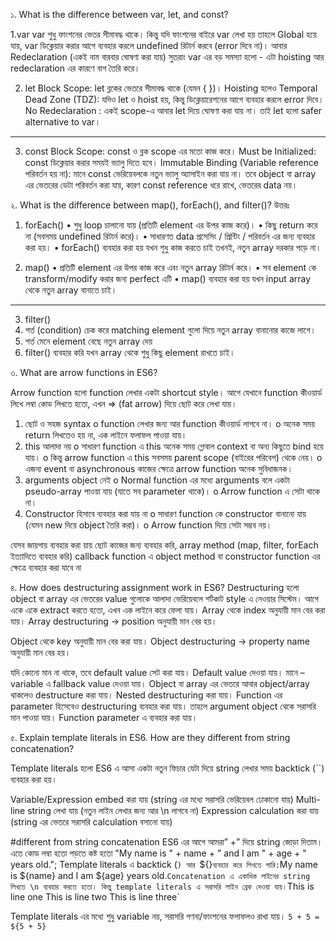 ১. What is the difference between var, let, and const?

1.var
var শুধু ফাংশনের ভেতর সীমাবদ্ধ থাকে। কিন্তু যদি ফাংশনের বাইরে var লেখা হয়  তাহলে Global হয়ে যায়, var ডিক্লেয়ার করার আগে ব্যবহার করলে undefined রিটার্ন করবে (error দিবে না)। আবার Redeclaration (একই নাম বারবার ঘোষণা করা যায়)  সুতরাং var এর বড় সমস্যা হলো - এটা hoisting আর redeclaration এর কারণে বাগ তৈরি করে।

2. let
Block Scope: let ব্লকের ভেতরে সীমাবদ্ধ থাকে (যেমন { })।
Hoisting হলেও Temporal Dead Zone (TDZ): যদিও let ও hoist হয়, কিন্তু ডিক্লেয়ারেশনের আগে ব্যবহার করলে error দিবে।
No Redeclaration : একই scope-এ আবার let দিয়ে ঘোষণা করা যায় না।  তাই let হলো safer alternative to var।
________________________________________
3. const
Block Scope: const ও ব্লক scope এর মতো কাজ করে।
Must be Initialized: const ডিক্লেয়ার করার সময়ই ভ্যালু দিতে হবে।
Immutable Binding (Variable reference পরিবর্তন হয় না): মানে const ভেরিয়েবলকে নতুন ভ্যালু অ্যাসাইন করা যায় না।  তবে object বা array এর ভেতরের ডেটা পরিবর্তন করা যায়, কারণ const reference ধরে রাখে, ভেতরের data নয়।



২. What is the difference between map(), forEach(), and filter()?
উত্তরঃ
1. forEach()
•	শুধু loop চালানো যায় (প্রতিটি element এর উপর কাজ করে)।
•	কিছু return করে না (সবসময় undefined রিটার্ন করে)।
•	সাধারণত data প্রসেসিং / প্রিন্টিং / পরিবর্তন এর জন্য ব্যবহার করা হয়।
•	forEach() ব্যবহার করা হয় যখন শুধু কাজ করতে চাই তখনই, নতুন array দরকার পড়ে না।

2. map()
•	প্রতিটি element এর উপর কাজ করে এবং নতুন array রিটার্ন করে।
•	সব element কে transform/modify করার জন্য perfect এটি
•	map() ব্যবহার করা হয় যখন input array থেকে নতুন array বানাতে চাই।
________________________________________
3. filter()
1.	শর্ত (condition) চেক করে matching element গুলো দিয়ে নতুন array বানানোর কাজে লাগে।
2.	শর্ত মেনে element বেছে নতুন array দেয়
3.	filter() ব্যবহার করি যখন array থেকে শুধু কিছু element রাখতে চাই।



৩. What are arrow functions in ES6?

Arrow function হলো function লেখার একটা shortcut style। আগে যেখানে function কীওয়ার্ড লিখে লম্বা কোড লিখতে হতো, এখন => (fat arrow) দিয়ে ছোট করে লেখা যায়।
1.	ছোট ও সহজ syntax
o	function লেখার জন্য আর function কীওয়ার্ড লাগবে না।
o	অনেক সময় return লিখতেও হয় না, এক লাইনে ফলাফল পাওয়া যায়।
2.	this আলাদা নয়
o	সাধারণ function এ this অনেক সময় গ্লোবাল context বা অন্য কিছুতে bind হয়ে যায়।
o	কিন্তু arrow function এ this সবসময় parent scope (বাইরের পরিবেশ) থেকে নেয়।
o	এজন্য event বা asynchronous কাজের ক্ষেত্রে arrow function অনেক সুবিধাজনক।
3.	arguments object নেই
o	Normal function এর মধ্যে arguments বলে একটা pseudo-array পাওয়া যায় (যাতে সব parameter থাকে)।
o	Arrow function এ সেটা থাকে না।
4.	Constructor হিসাবে ব্যবহার করা যায় না
o	সাধারণ function কে constructor বানানো যায় (যেমন new দিয়ে object তৈরি করা)।
o	Arrow function দিয়ে সেটা সম্ভব নয়।

যেসব জায়গায় ব্যবহার করা য়ায়
ছোট কাজের জন্য ব্যবহার করি,
array method (map, filter, forEach ইত্যাদিতে ব্যবহার করি)
callback function এ
object method বা constructor function এর ক্ষেত্রে ব্যবহার করা যাবে না



৪. How does destructuring assignment work in ES6?
Destructuring হলো object বা array এর ভেতরের value গুলোকে আলাদা ভেরিয়েবলে শর্টকাট style এ নেওয়ার সিস্টেম। আগে একে একে extract করতে হতো, এখন এক লাইনে করে ফেলা যায়।
Array থেকে index অনুযায়ী মান বের করা যায়। Array destructuring → position অনুযায়ী মান বের হয়।

Object থেকে key অনুযায়ী মান বের করা যায়। Object destructuring → property name অনুযায়ী মান বের হয়।

যদি কোনো মান না থাকে, তবে default value সেট করা যায়। Default value দেওয়া যায়।
মানে – variable এ fallback value দেওয়া যায়।
Object বা array এর ভেতরে আবার object/array থাকলেও destructure করা যায়। Nested destructuring করা যায়।
Function এর parameter হিসেবেও destructuring ব্যবহার করা যায়।
তাহলে argument object থেকে সরাসরি মান পাওয়া যায়।
Function parameter এ ব্যবহার করা যায়।



৫. Explain template literals in ES6. How are they different from string concatenation?

Template literals হলো ES6 এ আসা একটা নতুন ফিচার যেটা দিয়ে string লেখার সময় backtick (``) ব্যবহার করা হয়।

Variable/Expression embed করা যায় (string এর মধ্যে সরাসরি ভেরিয়েবল ঢোকানো যায়)
Multi-line string লেখা যায় (নতুন লাইন লেখার জন্য আর \n লাগবে না)
Expression calculation করা যায় (string এর ভেতরে সরাসরি calculation বসানো যায়)

#different from string concatenation 
ES6 এর আগে আমরা” +” দিয়ে string জোড়া দিতাম। এতে কোড লম্বা হতো পড়তে কষ্ট হতো
"My name is " + name + " and I am " + age + " years old.";
Template literals এ backtick (`) আর `${}` ব্যবহার করে লিখতে পারি:
`My name is ${name} and I am ${age} years old.`
Concatenation এ একাধিক লাইনের string লিখতে \n ব্যবহার করতে হতো।
কিন্তু template literals এ সরাসরি লাইন ব্রেক দেওয়া যায়।
`This is line one
This is line two
This is line three`

Template literals এর মধ্যে শুধু variable নয়, সরাসরি গণনা/ফাংশনের ফলাফলও রাখা যায়।
`5 + 5 = ${5 + 5}`
